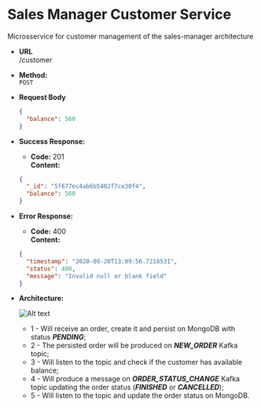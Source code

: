 # Sales Manager Customer Service

Microsservice for customer management of the sales-manager architecture

* **URL**\
/customer

* **Method:**\
 `POST`
 
 *  **Request Body**
    ```json
    {
      "balance": 560
    }
    ```
 * **Success Response:**
 
    * **Code:** 201 <br />
        **Content:**
    ```json
    {
      "_id": "5f677ec4ab6b5402f7ce30f4",
      "balance": 560
    }
    ```
    
* **Error Response:**

    * **Code:** 400 <br />
        **Content:** 
    ```json
    {
      "timestamp": "2020-09-20T13:09:56.7218531",
      "status": 400,
      "message": "Invalid null or blank field"
    }
    ```
  
 * **Architecture:**
 
    ![Alt text](https://user-images.githubusercontent.com/51386403/93714108-e232b080-fb36-11ea-9881-894dd0f900a2.png "Architecture")
    * 1 - Will receive an order, create it and persist on MongoDB with status ***PENDING***;
    * 2 - The persisted order will be produced on ***NEW_ORDER*** Kafka topic;
    * 3 - Will listen to the topic and check if the customer has available balance;
    * 4 - Will produce a message on ***ORDER_STATUS_CHANGE*** Kafka topic updating the order status (***FINISHED*** or ***CANCELLED***);
    * 5 - Will listen to the topic and update the order status on MongoDB.
    
    
    
